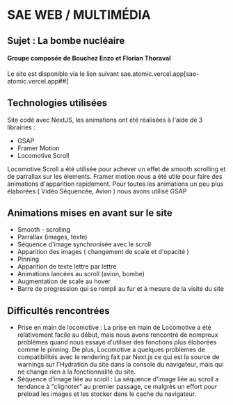 # SAE WEB / MULTIMÉDIA
## Sujet : La bombe nucléaire
#### Groupe composée de Bouchez Enzo et Florian Thoraval
 Le site est disponible via le lien suivant sae.atomic.vercel.app[sae-atomic.vercel.app##]

 ## Technologies utilisées 

 Site codé avec NextJS, les animations ont été réalisées à l'aide de 3 librairies :
 - GSAP
 - Framer Motion
 - Locomotive Scroll

Locomotive Scroll a été utilisée pour achever un effet de smooth scrolling et de parrallax sur les élements.
Framer motion nous a été utile pour faire des animations d'apparition rapidement. Pour toutes les animations un peu plus élaborées ( Vidéo Séquencée, Avion ) nous avons utilisé GSAP

## Animations mises en avant sur le site
 - Smooth - scrolling
 - Parrallax (images, texte)
 - Séquence d'image synchronisée avec le scroll
 - Apparition des images ( changement de scale et d'opacité )
 - Pinning
 - Apparition de texte lettre par lettre
 - Animations lancées au scroll (avion, bombe)
 - Augmentation de scale au hover
 - Barre de progression qui se rempli au fur et à mesure de la visite du site

## Difficultés rencontrées
- Prise en main de locomotive :
  La prise en main de Locomotive a été relativement facile au début, mais nous avons rencontré de nompreux problèmes quand nous essayé d'utiliser des fonctions plus éloborées comme le pinning. De plus, Locomotive a quelques problèmes de compatibilités avec le rendering fait par Next.js ce qui est la source de warnings sur l'Hydration du site dans la console du navigateur, mais qui ne change rien à la fonctionnalité du site.
 - Séquence d'image liée au scroll :
   La séquence d'image liée au scroll  a tendance  à "clignoter" au premier passage, ce malgrès un effort pour preload les images et les stocker dans le cache du navigateur. 
  

